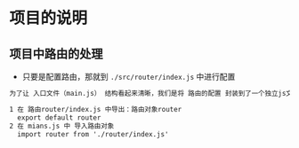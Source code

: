 # 项目的说明

## 项目中路由的处理

- 只要是配置路由，那就到 `./src/router/index.js` 中进行配置

```html
为了让 入口文件（main.js） 结构看起来清晰，我们是将 路由的配置 封装到了一个独立js文件中（./src/router/index.js）

1 在 路由router/index.js 中导出：路由对象router
  export default router
2 在 mians.js 中 导入路由对象
  import router from './router/index.js'
```